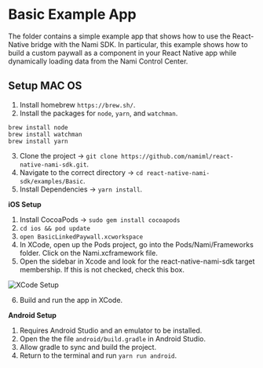 # Basic Example App

The folder contains a simple example app that shows how to use the React-Native bridge with the Nami SDK.  In particular, this example shows how to build a custom paywall as a component in your React Native app while dynamically loading data from the Nami Control Center.

## Setup MAC OS

1. Install homebrew `https://brew.sh/`.
2. Install the packages for `node`, `yarn`, and `watchman`.
```
brew install node
brew install watchman
brew install yarn
```
3. Clone the project -> `git clone https://github.com/namiml/react-native-nami-sdk.git`.
4. Navigate to the correct directory -> `cd react-native-nami-sdk/examples/Basic`.
5. Install Dependencies -> `yarn install`.

**iOS Setup**

1. Install CocoaPods -> `sudo gem install cocoapods`
2. `cd ios && pod update`
3. `open BasicLinkedPaywall.xcworkspace`
4. In XCode, open up the Pods project, go into the Pods/Nami/Frameworks folder.  Click on the Nami.xcframework file.
5. Open the sidebar in Xcode and look for the react-native-nami-sdk target membership.  If this is not checked, check this box.

![XCode Setup](https://s3.us-west-2.amazonaws.com/secure.notion-static.com/374528e3-1560-4153-a0c5-b2e7d7e8fbc0/Screen_Shot_2020-04-09_at_9.56.40_AM.png?X-Amz-Algorithm=AWS4-HMAC-SHA256&X-Amz-Credential=AKIAT73L2G45O3KS52Y5%2F20200410%2Fus-west-2%2Fs3%2Faws4_request&X-Amz-Date=20200410T021225Z&X-Amz-Expires=86400&X-Amz-Signature=60b67a6f14cc48280ee32131ced5ff315eedbadda1f57e7bd67630e45362ac3b&X-Amz-SignedHeaders=host&response-content-disposition=filename%20%3D%22Screen_Shot_2020-04-09_at_9.56.40_AM.png%22)

6. Build and run the app in XCode.

**Android Setup**

1. Requires Android Studio and an emulator to be installed.
2. Open the the file `android/build.gradle` in Android Studio.
3. Allow gradle to sync and build the project.
4. Return to the terminal and run `yarn run android`.

